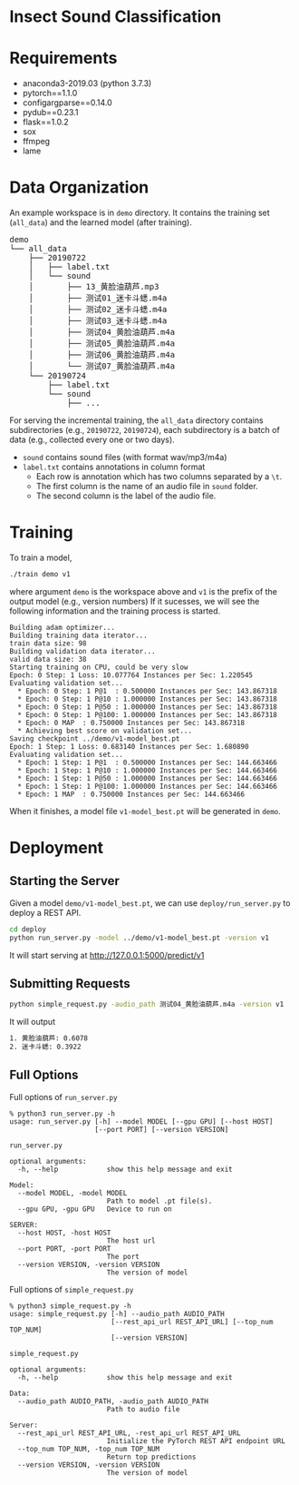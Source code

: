 # Insect Sound Classification 

# Requirements

+ anaconda3-2019.03 (python 3.7.3)
+ pytorch==1.1.0
+ configargparse==0.14.0
+ pydub==0.23.1
+ flask==1.0.2
+ sox
+ ffmpeg
+ lame

# Data Organization
An example workspace is in `demo` directory. It contains the training set (`all_data`)
and the learned model (after training). 

<pre>
demo
└── all_data
    ├── 20190722
    │   ├── label.txt
    │   └── sound
    │       ├── 13_黄脸油葫芦.mp3
    │       ├── 测试01_迷卡斗蟋.m4a
    │       ├── 测试02_迷卡斗蟋.m4a
    │       ├── 测试03_迷卡斗蟋.m4a
    │       ├── 测试04_黄脸油葫芦.m4a
    │       ├── 测试05_黄脸油葫芦.m4a
    │       ├── 测试06_黄脸油葫芦.m4a
    │       └── 测试07_黄脸油葫芦.m4a
    └── 20190724
        ├── label.txt
        └── sound
            ├── ...
</pre>

For serving the incremental training, the `all_data` directory contains subdirectories (e.g., `20190722`, `20190724`),
each subdirectory is a batch of data (e.g., collected every one or two days).
- `sound` contains sound files (with format wav/mp3/m4a)
- `label.txt` contains annotations in column format 
  + Each row is annotation which has two columns separated by a `\t`.
  + The first column is the name of an audio file in `sound` folder.
  + The second column is the label of the audio file.


# Training 
To train a model, 
```bash
./train demo v1
```
where argument `demo` is the workspace above and `v1` is the prefix of the output model (e.g., version numbers)
If it sucesses, we will see the following information and the training process is started.
```
Building adam optimizer...
Building training data iterator...
train data size: 98
Building validation data iterator...
valid data size: 38
Starting training on CPU, could be very slow
Epoch: 0 Step: 1 Loss: 10.077764 Instances per Sec: 1.220545
Evaluating validation set...
  * Epoch: 0 Step: 1 P@1  : 0.500000 Instances per Sec: 143.867318
  * Epoch: 0 Step: 1 P@10 : 1.000000 Instances per Sec: 143.867318
  * Epoch: 0 Step: 1 P@50 : 1.000000 Instances per Sec: 143.867318
  * Epoch: 0 Step: 1 P@100: 1.000000 Instances per Sec: 143.867318
  * Epoch: 0 MAP  : 0.750000 Instances per Sec: 143.867318
  * Achieving best score on validation set...
Saving checkpoint ../demo/v1-model_best.pt
Epoch: 1 Step: 1 Loss: 0.683140 Instances per Sec: 1.680890
Evaluating validation set...
  * Epoch: 1 Step: 1 P@1  : 0.500000 Instances per Sec: 144.663466
  * Epoch: 1 Step: 1 P@10 : 1.000000 Instances per Sec: 144.663466
  * Epoch: 1 Step: 1 P@50 : 1.000000 Instances per Sec: 144.663466
  * Epoch: 1 Step: 1 P@100: 1.000000 Instances per Sec: 144.663466
  * Epoch: 1 MAP  : 0.750000 Instances per Sec: 144.663466
```
When it finishes, a model file `v1-model_best.pt` will be generated in `demo`.

# Deployment

## Starting the Server
Given a model `demo/v1-model_best.pt`, we can use `deploy/run_server.py` to deploy a REST API.
```bash
cd deploy
python run_server.py -model ../demo/v1-model_best.pt -version v1
```

It will start serving at http://127.0.0.1:5000/predict/v1

## Submitting Requests 

```bash
python simple_request.py -audio_path 测试04_黄脸油葫芦.m4a -version v1
```

It will output
```bash
1. 黄脸油葫芦: 0.6078
2. 迷卡斗蟋: 0.3922
```

## Full Options 
Full options of  `run_server.py`  
```
% python3 run_server.py -h
usage: run_server.py [-h] --model MODEL [--gpu GPU] [--host HOST]
                     [--port PORT] [--version VERSION]

run_server.py

optional arguments:
  -h, --help            show this help message and exit

Model:
  --model MODEL, -model MODEL
                        Path to model .pt file(s).
  --gpu GPU, -gpu GPU   Device to run on

SERVER:
  --host HOST, -host HOST
                        The host url
  --port PORT, -port PORT
                        The port
  --version VERSION, -version VERSION
                        The version of model
```

Full options of `simple_request.py`
```
% python3 simple_request.py -h
usage: simple_request.py [-h] --audio_path AUDIO_PATH
                         [--rest_api_url REST_API_URL] [--top_num TOP_NUM]
                         [--version VERSION]

simple_request.py

optional arguments:
  -h, --help            show this help message and exit

Data:
  --audio_path AUDIO_PATH, -audio_path AUDIO_PATH
                        Path to audio file

Server:
  --rest_api_url REST_API_URL, -rest_api_url REST_API_URL
                        Initialize the PyTorch REST API endpoint URL
  --top_num TOP_NUM, -top_num TOP_NUM
                        Return top predictions
  --version VERSION, -version VERSION
                        The version of model
```
